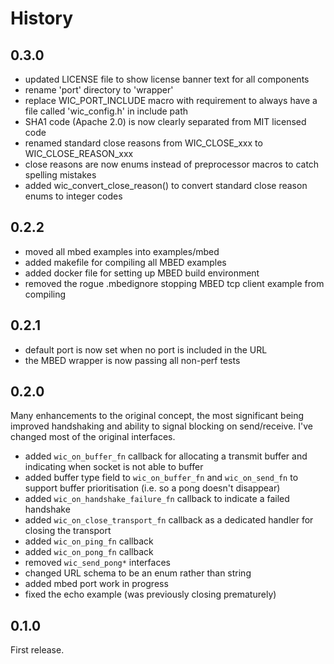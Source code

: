 History
=======

## 0.3.0

- updated LICENSE file to show license banner text for all components
- rename 'port' directory to 'wrapper'
- replace WIC_PORT_INCLUDE macro with requirement to always have a file called 'wic_config.h' in include path
- SHA1 code (Apache 2.0) is now clearly separated from MIT licensed code
- renamed standard close reasons from WIC_CLOSE_xxx to WIC_CLOSE_REASON_xxx
- close reasons are now enums instead of preprocessor macros to catch spelling mistakes
- added wic_convert_close_reason() to convert standard close reason enums to integer codes

## 0.2.2

- moved all mbed examples into examples/mbed
- added makefile for compiling all MBED examples
- added docker file for setting up MBED build environment
- removed the rogue .mbedignore stopping MBED tcp client example from compiling

## 0.2.1

- default port is now set when no port is included in the URL
- the MBED wrapper is now passing all non-perf tests

## 0.2.0

Many enhancements to the original concept, the most significant being improved
handshaking and ability to signal blocking on send/receive. I've changed most
of the original interfaces.

- added `wic_on_buffer_fn` callback for allocating a transmit buffer
  and indicating when socket is not able to buffer
- added buffer type field to `wic_on_buffer_fn` and `wic_on_send_fn`
  to support buffer prioritisation (i.e. so a pong doesn't disappear)
- added `wic_on_handshake_failure_fn` callback to indicate a failed handshake
- added `wic_on_close_transport_fn` callback as a dedicated handler for
  closing the transport
- added `wic_on_ping_fn` callback
- added `wic_on_pong_fn` callback
- removed `wic_send_pong*` interfaces
- changed URL schema to be an enum rather than string
- added mbed port work in progress
- fixed the echo example (was previously closing prematurely)

## 0.1.0

First release.
